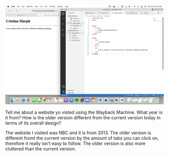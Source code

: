 <img src="images/screenshot.png"/>

Tell me about a website yo visted using the Wayback Machine. What year is it from?
How is the older version different from the current version today in terms of its overall design?

The website I visited was NBC and it is from 2013.
The older version is different fromt the current version by the amount of tabs you can click on, therefore it really isn't easy to follow. The older version is also more cluttered than the current version.